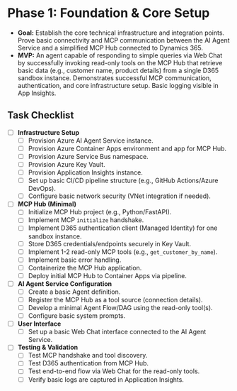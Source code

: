 # Phase 1: Foundation & Core Setup

*   **Goal:** Establish the core technical infrastructure and integration points. Prove basic connectivity and MCP communication between the AI Agent Service and a simplified MCP Hub connected to Dynamics 365.
*   **MVP:** An agent capable of responding to simple queries via Web Chat by successfully invoking read-only tools on the MCP Hub that retrieve basic data (e.g., customer name, product details) from a single D365 sandbox instance. Demonstrates successful MCP communication, authentication, and core infrastructure setup. Basic logging visible in App Insights.

## Task Checklist

-   [ ] **Infrastructure Setup**
    -   [ ] Provision Azure AI Agent Service instance.
    -   [ ] Provision Azure Container Apps environment and app for MCP Hub.
    -   [ ] Provision Azure Service Bus namespace.
    -   [ ] Provision Azure Key Vault.
    -   [ ] Provision Application Insights instance.
    -   [ ] Set up basic CI/CD pipeline structure (e.g., GitHub Actions/Azure DevOps).
    -   [ ] Configure basic network security (VNet integration if needed).
-   [ ] **MCP Hub (Minimal)**
    -   [ ] Initialize MCP Hub project (e.g., Python/FastAPI).
    -   [ ] Implement MCP `initialize` handshake.
    -   [ ] Implement D365 authentication client (Managed Identity) for one sandbox instance.
    -   [ ] Store D365 credentials/endpoints securely in Key Vault.
    -   [ ] Implement 1-2 read-only MCP tools (e.g., `get_customer_by_name`).
    -   [ ] Implement basic error handling.
    -   [ ] Containerize the MCP Hub application.
    -   [ ] Deploy initial MCP Hub to Container Apps via pipeline.
-   [ ] **AI Agent Service Configuration**
    -   [ ] Create a basic Agent definition.
    *   [ ] Register the MCP Hub as a tool source (connection details).
    *   [ ] Develop a minimal Agent Flow/DAG using the read-only tool(s).
    *   [ ] Configure basic system prompts.
-   [ ] **User Interface**
    *   [ ] Set up a basic Web Chat interface connected to the AI Agent Service.
-   [ ] **Testing & Validation**
    *   [ ] Test MCP handshake and tool discovery.
    *   [ ] Test D365 authentication from MCP Hub.
    *   [ ] Test end-to-end flow via Web Chat for the read-only tools.
    *   [ ] Verify basic logs are captured in Application Insights.
